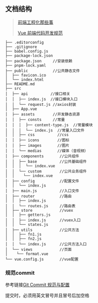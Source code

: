 ## **文档结构**

> [前端工程化那些事](https://juejin.cn/post/6844904132512317453#heading-17)
> 
> [Vue 前端代码开发规范](https://juejin.cn/post/7030637855290425374)

```
├── .editorconfig
├── .gitignore   
├── babel.config.js
├── package-lock.json
├── package.json     //安装依赖
├── pnpm-lock.yaml
├── public           //公共静态文件
│  ├── favicon.ico
│  └── index.html
├── README.md    
├── src
│  ├── api          //接口相关
│  │  ├── index.js  //接口模块入口
│  │  └── request.js //axios封装
│  ├── App.vue
│  ├── assets        //开发静态资源
│  │  ├── consts     //常量
│  │  │  ├── content-type.js  //常量模块
│  │  │  └── index.js  //常量入口文件
│  │  ├── css          //css
│  │  ├── icons        //图标
│  │  ├── images       //图片
│  │  └── medias       //媒体（音视频）
│  ├── components       //公共组件
│  │  ├── base          //公共基础组件
│  │  │  └── index.vue
│  │  └── custom        //公共业务组件
│  │    └── index.vue
│  ├── config           //配置文件
│  │  └── index.js
│  ├── main.js          //入口文件
│  ├── router           //路由
│  │  ├── index.js      
│  │  └── routes.js     //路由表
│  ├── store            //vuex
│  │  ├── getters.js    
│  │  ├── index.js      //vuex入口
│  │  └── states.js     
│  ├── utils            //公共方法
│  │  ├── fn1.js
│  │  ├── fn2.js
│  │  └── index.js      //公共方法入口
│  └── views            //页面
│    └── format.vue
└── vue.config.js       //vue配置
```

### 规范commit 

参考链接[Git Commit 规范与配置](https://juejin.cn/post/7091276495972204580#heading-9)

提交时，必须用英文冒号并且冒号后加空格
